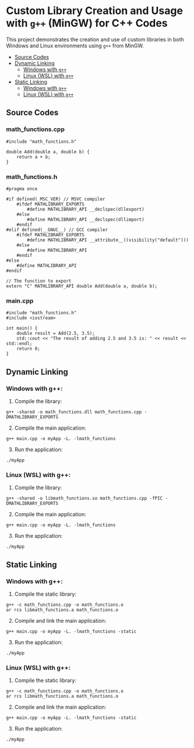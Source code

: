 # Custom Library Creation and Usage with `g++` (MinGW) for C++ Codes

This project demonstrates the creation and use of custom libraries in both Windows and Linux environments using `g++` from MinGW.

- [Source Codes](#source-codes)
- [Dynamic Linking](#dynamic-linking)
  - [Windows with `g++`](#windows-with-g)
  - [Linux (WSL) with `g++`](#linux-wsl-with-g)
- [Static Linking](#static-linking)
  - [Windows with `g++`](#windows-with-g-1)
  - [Linux (WSL) with `g++`](#linux-wsl-with-g-1)

## Source Codes

### **math_functions.cpp**

```
#include "math_functions.h"

double Add(double a, double b) {
    return a + b;
}
```

### **math_functions.h**
```
#pragma once

#if defined(_MSC_VER) // MSVC compiler
    #ifdef MATHLIBRARY_EXPORTS
        #define MATHLIBRARY_API __declspec(dllexport)
    #else
        #define MATHLIBRARY_API __declspec(dllimport)
    #endif
#elif defined(__GNUC__) // GCC compiler
    #ifdef MATHLIBRARY_EXPORTS
        #define MATHLIBRARY_API __attribute__((visibility("default")))
    #else
        #define MATHLIBRARY_API
    #endif
#else
    #define MATHLIBRARY_API
#endif

// The function to export
extern "C" MATHLIBRARY_API double Add(double a, double b);
```
### **main.cpp**
```
#include "math_functions.h"
#include <iostream>

int main() {
    double result = Add(2.5, 3.5);
    std::cout << "The result of adding 2.5 and 3.5 is: " << result << std::endl;
    return 0;
}
```
## Dynamic Linking

### Windows with g++:

1. Compile the library:
  ```
  g++ -shared -o math_functions.dll math_functions.cpp -DMATHLIBRARY_EXPORTS
  ```
   
2. Compile the main application:
```
g++ main.cpp -o myApp -L. -lmath_functions
```
   
3. Run the application:
```
./myApp
```

### Linux (WSL) with g++:
1. Compile the library:
```
g++ -shared -o libmath_functions.so math_functions.cpp -fPIC -DMATHLIBRARY_EXPORTS
```

2. Compile the main application:
```
g++ main.cpp -o myApp -L. -lmath_functions
```

3. Run the application:
```
./myApp
```

## Static Linking

### Windows with g++:

1. Compile the static library:
  ```
g++ -c math_functions.cpp -o math_functions.o
ar rcs libmath_functions.a math_functions.o
  ```
   
2. Compile and link the main application:
```
g++ main.cpp -o myApp -L. -lmath_functions -static
```
   
3. Run the application:
```
./myApp
```

### Linux (WSL) with g++:
1. Compile the static library:
```
g++ -c math_functions.cpp -o math_functions.o
ar rcs libmath_functions.a math_functions.o
```

2. Compile and link the main application:
```
g++ main.cpp -o myApp -L. -lmath_functions -static
```

3. Run the application:
```
./myApp
```





















